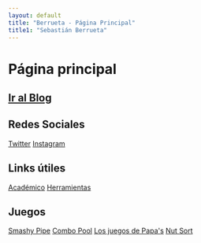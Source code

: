```yaml
---
layout: default
title: "Berrueta - Página Principal"
title1: "Sebastián Berrueta"
---
```


# Página principal
<div class="container-wrapper">
  
  <div class="custom-container">
    <h2><a href="https://blog.berrueta.uy/">Ir al Blog</a></h2>
  </div>
  
</div>


<div class="container-wrapper">
  
  <div class="custom-container">
    <h2>Redes Sociales</h2>
    <div class="social-links">
      <a href="https://twitter.com/berruetx" class="social-btn twitter">Twitter</a>
      <a href="https://instagram.com/berruetx" class="social-btn instagram">Instagram</a>
    </div>
  </div>

  <div class="custom-container">
    <h2>Links útiles</h2>
    <div class="useful-links">
      <a href="https://academico.berrueta.uy" class="useful-btn main-btn">Académico</a>
      <a href="https://tools.berrueta.uy" class="useful-btn main-btn">Herramientas</a>
    </div>
  </div>

  <div class="custom-container">
    <h2>Juegos</h2>
    <div class="useful-links">
      <a href="/juegos/flappy/" class="game-btn flappy">Smashy Pipe</a>
      <a href="/juegos/combopool/" class="game-btn cpool">Combo Pool</a>
      <a href="/juegos/papas/" class="game-btn papas">Los juegos de Papa's</a>
      <a href="/juegos/nutsort/" class="game-btn nutsort">Nut Sort</a>
      <!--<a href="/juegos/tetris/" class="game-btn">Tetris</a>-->
    </div>
  </div>
</div>
